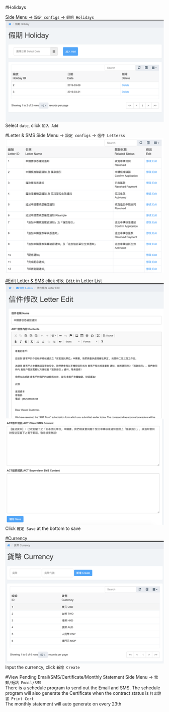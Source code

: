 #Holidays

Side Menu -> `設定 configs` -> `假期 Holidays`  
![Screenshot](images/config1.png)  
Select `date`, click `加入 Add`

#Letter & SMS
Side Menu -> `設定 configs` -> `信件 Letterss`  
![Screenshot](images/config2.png)  

#Edit Letter & SMS
click `修改 Edit` in Letter List
![Screenshot](images/config3.png) 
![Screenshot](images/config4.png) 
Click `確定 Save` at the bottom to save

#Currency
![Screenshot](images/config5.png) 
Input the currency, click `新增 Create`

#View Pending Email/SMS/Certificate/Monthly Statement
Side Menu -> `電郵/短訊 Email/SMS`   
There is a schedule program to send out the Email and SMS. 
The schedule program will also generate the Certificate when the contract status is `打印證書 Print Cert`   
The monthly statement will auto generate on every 23th